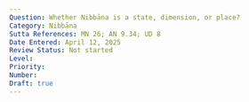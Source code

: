 ```yaml
---
Question: Whether Nibbāna is a state, dimension, or place?
Category: Nibbāna
Sutta References: MN 26; AN 9.34; UD 8
Date Entered: April 12, 2025
Review Status: Not started
Level: 
Priority: 
Number: 
Draft: true
---
```

